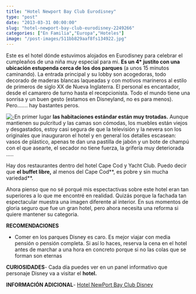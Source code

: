 ```yaml
---
title: "Hotel Newport Bay Club Eurodisney"
type: "post"
date: "2013-03-31 00:00:00"
slug: "hotel-newport-bay-club-eurodisney-2249266"
categories: ["En Familia","Europa","Hoteles"]
image: "/post-images/511bb829aaf8fs134922.jpg"
---
```


   
  
Este es el hotel dónde estuvimos alojados en Eurodisney para celebrar el cumpleaños de una niña muy especial para mi. **Es un 4\* justito con una ubicación estupenda cerca de los** **dos parques** (a unos 15 minutos caminando). La entrada principal y su lobby son acogedoras, todo decorado de maderas blancas laqueadas y con motivos marineros al estilo de primeros de siglo XX de Nueva Inglaterra. El personal es encantador, desde el camarero de turno hasta el recepcionista. Todo el mundo tiene una sonrisa y un buen gesto (estamos en Disneyland, no es para menos). Pero....... hay bastantes peros.  
  
[![ - ](/post-images/511bb829aaf8fs134922.jpg "detalle del bar club Hotel Newport Disney by missviajes")](/post-images/511bb829aaf8fs134922.jpg)En primer lugar **las habitaciones estándar están muy trotadas.** Aunque mantienen su pulcritud y las camas son cómodas, los muebles están viejos y desgastados, estoy casi segura de que la televisión y la nevera son los originales que inauguraron el hotel y en general los detalles escasean: vasos de plástico, apenas te dan una pastilla de jabón y un bote de champú con el que asearte, el secador no tiene fuerza, la grifería muy deteriorada .....  
  
Hay dos restaurantes dentro del hotel Cape Cod y Yacht Club. Puedo decir que **el buffet libre,** al menos del Cape Cod**, es pobre y sin mucha variedad**.  
  
Ahora pienso que no sé porqué mis espectactivas sobre este hotel eran tan superiores a lo que me encontré en realidad. Quizás porque la fachada tan espectacular muestra una imagen diferente al interior. En sus momentos de gloria seguro que fue un gran hotel, pero ahora necesita una reforma si quiere mantener su categoria.  
  
**RECOMENDACIONES**

- Comer en los parques Disney es caro. Es mejor viajar con media pensión o pensión completa. Si así lo haces, reserva la cena en el hotel antes de marchar a una hora en concreto porque si no las colas que se forman son eternas

**CURIOSIDADES**- Cada día puedes ver en un panel informativo que personaje Disney va a visitar el **hotel.**

**INFORMACIÓN ADICIONAL**- [ Hotel NewPort Bay Club Disney](http://www.booking.com/hotel/fr/disney-39-s-newport-bay-club-r.html?aid=1294466&no_rooms=1&group_adults=1)